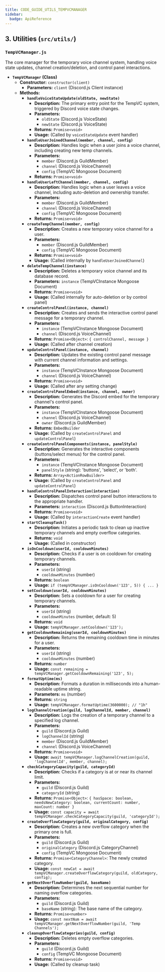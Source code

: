 ```yaml
---
title: CODE_GUIDE_UTILS_TEMPVCMANAGER
sidebar:
  badge: ApiReference
---
```


## 3. Utilities (`src/utils/`)

### `TempVCManager.js`
The core manager for the temporary voice channel system, handling voice state updates, channel creation/deletion, and control panel interactions.

*   **`TempVCManager` (Class)**
    *   **Constructor:** `constructor(client)`
        *   **Parameters:** `client` (Discord.js Client instance)
    *   **Methods:**
        *   **`handleVoiceStateUpdate(oldState, newState)`**
            *   **Description:** The primary entry point for the TempVC system, triggered by Discord voice state changes.
            *   **Parameters:**
                *   `oldState` (Discord.js VoiceState)
                *   `newState` (Discord.js VoiceState)
            *   **Returns:** `Promise<void>`
            *   **Usage:** (Called by `voiceStateUpdate` event handler)
        *   **`handleUserJoinedChannel(member, channel, config)`**
            *   **Description:** Handles logic when a user joins a voice channel, including creating new temp channels.
            *   **Parameters:**
                *   `member` (Discord.js GuildMember)
                *   `channel` (Discord.js VoiceChannel)
                *   `config` (TempVC Mongoose Document)
            *   **Returns:** `Promise<void>`
        *   **`handleUserLeftChannel(member, channel, config)`**
            *   **Description:** Handles logic when a user leaves a voice channel, including auto-deletion and ownership transfer.
            *   **Parameters:**
                *   `member` (Discord.js GuildMember)
                *   `channel` (Discord.js VoiceChannel)
                *   `config` (TempVC Mongoose Document)
            *   **Returns:** `Promise<void>`
        *   **`createTempChannel(member, config)`**
            *   **Description:** Creates a new temporary voice channel for a user.
            *   **Parameters:**
                *   `member` (Discord.js GuildMember)
                *   `config` (TempVC Mongoose Document)
            *   **Returns:** `Promise<void>`
            *   **Usage:** (Called internally by `handleUserJoinedChannel`)
        *   **`deleteTempChannel(instance)`**
            *   **Description:** Deletes a temporary voice channel and its database record.
            *   **Parameters:** `instance` (TempVCInstance Mongoose Document)
            *   **Returns:** `Promise<void>`
            *   **Usage:** (Called internally for auto-deletion or by control panel)
        *   **`createControlPanel(instance, channel)`**
            *   **Description:** Creates and sends the interactive control panel message for a temporary channel.
            *   **Parameters:**
                *   `instance` (TempVCInstance Mongoose Document)
                *   `channel` (Discord.js VoiceChannel)
            *   **Returns:** `Promise<Object>`: `{ controlChannel, message }`
            *   **Usage:** (Called after channel creation)
        *   **`updateControlPanel(instance, channel)`**
            *   **Description:** Updates the existing control panel message with current channel information and settings.
            *   **Parameters:**
                *   `instance` (TempVCInstance Mongoose Document)
                *   `channel` (Discord.js VoiceChannel)
            *   **Returns:** `Promise<void>`
            *   **Usage:** (Called after any setting change)
        *   **`createControlPanelEmbed(instance, channel, owner)`**
            *   **Description:** Generates the Discord embed for the temporary channel's control panel.
            *   **Parameters:**
                *   `instance` (TempVCInstance Mongoose Document)
                *   `channel` (Discord.js VoiceChannel)
                *   `owner` (Discord.js GuildMember)
            *   **Returns:** `EmbedBuilder`
            *   **Usage:** (Called by `createControlPanel` and `updateControlPanel`)
        *   **`createControlPanelComponents(instance, panelStyle)`**
            *   **Description:** Generates the interactive components (buttons/select menus) for the control panel.
            *   **Parameters:**
                *   `instance` (TempVCInstance Mongoose Document)
                *   `panelStyle` (string): 'buttons', 'select', or 'both'.
            *   **Returns:** `Array<ActionRowBuilder>`
            *   **Usage:** (Called by `createControlPanel` and `updateControlPanel`)
        *   **`handleControlPanelInteraction(interaction)`**
            *   **Description:** Dispatches control panel button interactions to the appropriate handler.
            *   **Parameters:** `interaction` (Discord.js ButtonInteraction)
            *   **Returns:** `Promise<void>`
            *   **Usage:** (Called by `interactionCreate` event handler)
        *   **`startCleanupTask()`**
            *   **Description:** Initiates a periodic task to clean up inactive temporary channels and empty overflow categories.
            *   **Returns:** `void`
            *   **Usage:** (Called in constructor)
        *   **`isOnCooldown(userId, cooldownMinutes)`**
            *   **Description:** Checks if a user is on cooldown for creating temporary channels.
            *   **Parameters:**
                *   `userId` (string)
                *   `cooldownMinutes` (number)
            *   **Returns:** `boolean`
            *   **Usage:** `if (tempVCManager.isOnCooldown('123', 5)) { ... }`
        *   **`setCooldown(userId, cooldownMinutes)`**
            *   **Description:** Sets a cooldown for a user for creating temporary channels.
            *   **Parameters:**
                *   `userId` (string)
                *   `cooldownMinutes` (number, default: 5)
            *   **Returns:** `void`
            *   **Usage:** `tempVCManager.setCooldown('123');`
        *   **`getCooldownRemaining(userId, cooldownMinutes)`**
            *   **Description:** Returns the remaining cooldown time in minutes for a user.
            *   **Parameters:**
                *   `userId` (string)
                *   `cooldownMinutes` (number)
            *   **Returns:** `number`
            *   **Usage:** `const remaining = tempVCManager.getCooldownRemaining('123', 5);`
        *   **`formatUptime(ms)`**
            *   **Description:** Formats a duration in milliseconds into a human-readable uptime string.
            *   **Parameters:** `ms` (number)
            *   **Returns:** `string`
            *   **Usage:** `tempVCManager.formatUptime(3600000); // "1h"`
        *   **`logChannelCreation(guild, logChannelId, member, channel)`**
            *   **Description:** Logs the creation of a temporary channel to a specified log channel.
            *   **Parameters:**
                *   `guild` (Discord.js Guild)
                *   `logChannelId` (string)
                *   `member` (Discord.js GuildMember)
                *   `channel` (Discord.js VoiceChannel)
            *   **Returns:** `Promise<void>`
            *   **Usage:** `await tempVCManager.logChannelCreation(guild, 'logChannelId', member, channel);`
        *   **`checkCategoryCapacity(guild, categoryId)`**
            *   **Description:** Checks if a category is at or near its channel limit.
            *   **Parameters:**
                *   `guild` (Discord.js Guild)
                *   `categoryId` (string)
            *   **Returns:** `Promise<Object>`: `{ hasSpace: boolean, needsNewCategory: boolean, currentCount: number, maxCount: number }`
            *   **Usage:** `const capacity = await tempVCManager.checkCategoryCapacity(guild, 'categoryId');`
        *   **`createOverflowCategory(guild, originalCategory, config)`**
            *   **Description:** Creates a new overflow category when the primary one is full.
            *   **Parameters:**
                *   `guild` (Discord.js Guild)
                *   `originalCategory` (Discord.js CategoryChannel)
                *   `config` (TempVC Mongoose Document)
            *   **Returns:** `Promise<CategoryChannel>`: The newly created category.
            *   **Usage:** `const newCat = await tempVCManager.createOverflowCategory(guild, oldCategory, config);`
        *   **`getNextOverflowNumber(guild, baseName)`**
            *   **Description:** Determines the next sequential number for naming overflow categories.
            *   **Parameters:**
                *   `guild` (Discord.js Guild)
                *   `baseName` (string): The base name of the category.
            *   **Returns:** `Promise<number>`
            *   **Usage:** `const nextNum = await tempVCManager.getNextOverflowNumber(guild, 'Temp Channels');`
        *   **`cleanupOverflowCategories(guild, config)`**
            *   **Description:** Deletes empty overflow categories.
            *   **Parameters:**
                *   `guild` (Discord.js Guild)
                *   `config` (TempVC Mongoose Document)
            *   **Returns:** `Promise<void>`
            *   **Usage:** (Called by cleanup task)
